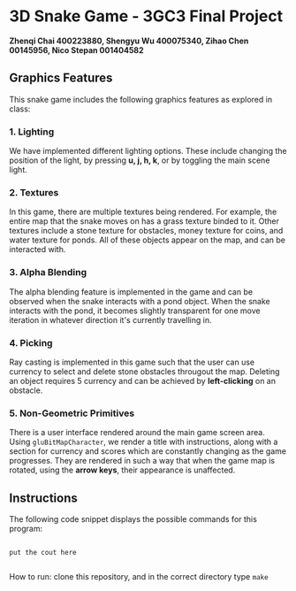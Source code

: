 # 3D Snake Game - 3GC3 Final Project
**Zhenqi Chai 400223880, Shengyu Wu 400075340, Zihao Chen 00145956, Nico Stepan 001404582**

## Graphics Features

This snake game includes the following graphics features as explored in class:
### 1. Lighting

We have implemented different lighting options. These include changing the position of the light, by pressing **u, j, h, k**, or by toggling the main scene light.

### 2. Textures

In this game, there are multiple textures being rendered. For example, the entire map that the snake moves on has a grass texture binded to it. Other textures include a stone texture for obstacles, money texture for coins, and water texture for ponds. All of these objects appear on the map, and can be interacted with.

### 3. Alpha Blending

The alpha blending feature is implemented in the game and can be observed when the snake interacts with a pond object. When the snake interacts with the pond, it becomes slightly transparent for one move iteration in whatever direction it's currently travelling in. 

### 4. Picking

Ray casting is implemented in this game such that the user can use currency to select and delete stone obstacles througout the map. Deleting an object requires 5 currency and can be achieved by **left-clicking** on an obstacle.

### 5. Non-Geometric Primitives

There is a user interface rendered around the main game screen area. Using ```gluBitMapCharacter```, we render a title with instructions, along with a section for currency and scores which are constantly changing as the game progresses. They are rendered in such a way that when the game map is rotated, using the **arrow keys**, their appearance is unaffected.

## Instructions

The following code snippet displays the possible commands for this program:

```

put the cout here


```

How to run: clone this repository, and in the correct directory type ```make```
